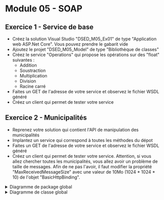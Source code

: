 # Module 05 - SOAP

## Exercice 1 - Service de base

- Créez la solution Visual Studio "DSED_M05_Ex01" de type "Application web ASP.Net Core". Vous pouvez prendre le gabarit vide
- Ajoutez le projet "DSED_M05_Model" de type "Bibliothèque de classes"
- Créez le service "Operations" qui propose les opérations sur des "float" suivantes :
  - Addition
  - Soustraction
  - Multiplication
  - Division
  - Racine carré
- Faites un GET de l'adresse de votre service et observez le fichier WSDL généré
- Créez un client qui permet de tester votre service

## Exercice 2 - Municipalités

- Reprenez votre solution qui contient l'API de manipulation des municipalités
- Implantez un service qui correspond à toutes les méthodes du dépot
- Faites un GET de l'adresse de votre service et observez le fichier WSDL généré
- Créez un client qui permet de tester votre service. Attention, si vous allez chercher toutes les municipalités, vous allez avoir un problème de taille de messages. Afin de ne pas l'avoir, il faut modifier la propriété "MaxReceivedMessageSize" avec une valeur de 10Mo (1024 * 1024 * 10) de l'objet "BasicHttpBinding".

<details>
    <summary>Diagramme de package global</summary>

![Diagramme UML](../images/Module05_SOAP/diag/M05_Exercice2_packages/M05_Exercice2_SOAP_package.png)
</details>

<details>
    <summary>Diagramme de classe global</summary>

Dans ce diagramme, les packages sont les projets, les sous-packages des dossiers.

![Diagramme UML](../images/Module05_SOAP/diag/M05_Exercice2/M05_Exercice2_SOAP.svg)
</details>
